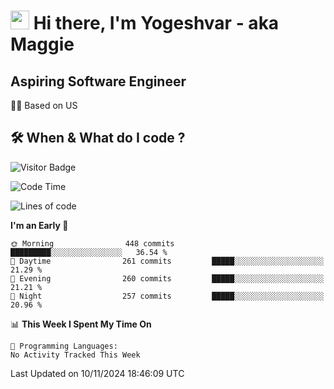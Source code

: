 <h1><img src="https://emojis.slackmojis.com/emojis/images/1531849430/4246/blob-sunglasses.gif?1531849430" width="30"/> Hi there, I'm Yogeshvar - aka Maggie</h1>

## Aspiring Software Engineer
🏂🏻  Based on US 

## 🛠 When & What do I code ?  

![Visitor Badge](https://visitor-badge.feriirawann.repl.co?username=yogeshvar&repo=yogeshvar&label=Visitors&style=plastic&color=%23457BFF&contentType=svg)

<!--START_SECTION:waka-->
![Code Time](http://img.shields.io/badge/Code%20Time-2%2C919%20hrs%2051%20mins-blue)

![Lines of code](https://img.shields.io/badge/From%20Hello%20World%20I%27ve%20Written-4.1%20million%20lines%20of%20code-blue)

**I'm an Early 🐤** 

```text
🌞 Morning                448 commits         █████████░░░░░░░░░░░░░░░░   36.54 % 
🌆 Daytime                261 commits         █████░░░░░░░░░░░░░░░░░░░░   21.29 % 
🌃 Evening                260 commits         █████░░░░░░░░░░░░░░░░░░░░   21.21 % 
🌙 Night                  257 commits         █████░░░░░░░░░░░░░░░░░░░░   20.96 % 
```


📊 **This Week I Spent My Time On** 

```text
💬 Programming Languages: 
No Activity Tracked This Week
```


 Last Updated on 10/11/2024 18:46:09 UTC
<!--END_SECTION:waka-->
